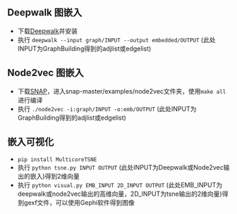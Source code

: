 ## Deepwalk 图嵌入
- 下载[Deepwalk](https://github.com/phanein/deepwalk)并安装
- 执行 `deepwalk --input graph/INPUT --output embedded/OUTPUT` (此处INPUT为GraphBuilding得到的adjlist或edgelist)

## Node2vec 图嵌入
- 下载[SNAP](https://github.com/snap-stanford/snap)，进入snap-master/examples/node2vec文件夹，使用`make all`进行编译
- 执行 `./node2vec -i:graph/INPUT -o:emb/OUTPUT` (此处INPUT为GraphBuilding得到的adjlist或edgelist)

## 嵌入可视化
- `pip install MulticoreTSNE`
- 执行 `python tsne.py INPUT OUTPUT` (此处INPUT为Deepwalk或Node2vec输出的嵌入)得到2维向量
- 执行 `python visual.py EMB_INPUT 2D_INPUT OUTPUT` (此处EMB_INPUT为deepwalk或node2vec输出的高维向量，2D_INPUT为tsne输出的2维向量)得到gexf文件，可以使用Gephi软件得到图像